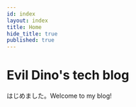 ```yaml
---
id: index
layout: index
title: Home
hide_title: true
published: true
---
```


# Evil Dino's tech blog

はじめました。Welcome to my blog!
